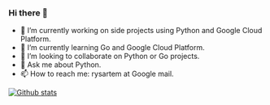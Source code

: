 ### Hi there 👋

- 🔭 I’m currently working on side projects using Python and Google Cloud Platform.
- 🌱 I’m currently learning Go and Google Cloud Platform.
- 👯 I’m looking to collaborate on Python or Go projects.
- 💬 Ask me about Python.
- 📫 How to reach me: rysartem at Google mail.

[![Github stats](https://github-readme-stats.vercel.app/api?username=artemrys)](https://github.com/anuraghazra/github-readme-stats)
